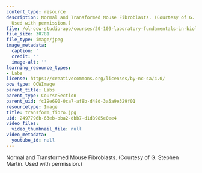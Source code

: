 ```yaml
---
content_type: resource
description: Normal and Transformed Mouse Fibroblasts. (Courtesy of G. Stephen Martin.
  Used with permission.)
file: /ol-ocw-studio-app/courses/20-109-laboratory-fundamentals-in-biological-engineering-fall-2007/2497796b63ebbba2dbb7d1d8985e0ee4_transform_fibro.jpg
file_size: 30781
file_type: image/jpeg
image_metadata:
  caption: ''
  credit: ''
  image-alt: ''
learning_resource_types:
- Labs
license: https://creativecommons.org/licenses/by-nc-sa/4.0/
ocw_type: OCWImage
parent_title: Labs
parent_type: CourseSection
parent_uid: fc19e690-0ca7-af8b-d48d-3a5a9e329f01
resourcetype: Image
title: transform_fibro.jpg
uid: 2497796b-63eb-bba2-dbb7-d1d8985e0ee4
video_files:
  video_thumbnail_file: null
video_metadata:
  youtube_id: null
---
```

Normal and Transformed Mouse Fibroblasts. (Courtesy of G. Stephen Martin. Used with permission.)